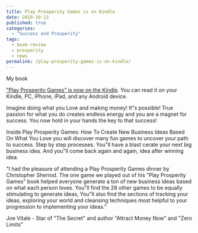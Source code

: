 ```yaml
---
title: Play Prosperity Games is on Kindle
date: 2010-10-13
published: true
categories:
  - "Success and Prosperity"
tags:
  - book-review
  - prosperity
  - news
permalink: /play-prosperity-games-is-on-kindle/
---
```

My book <a href="http://www.amazon.com/gp/product/B0044KM13Q?ie=UTF8&amp;tag=abundaunlimi-20&amp;linkCode=as2&amp;camp=1789&amp;creative=390957&amp;creativeASIN=B0044KM13Q" rel="nofollow">

["Play Prosperity Games" is now on the Kindle](/business-ideas/). You can read it on your Kindle, PC, iPhone, iPad, and any Android device.

Imagine doing what you Love and making money! It"s possible! True passion for what you do creates endless energy and you are a magnet for success. You now hold in your hands the key to that success!

Inside Play Prosperity Games: How To Create New Business Ideas Based On What You Love you will discover many fun games to uncover your path to success. Step by step processes. You"ll have a blast cerate your next big business idea. And you"ll come back again and again, idea after winning idea.

"I had the pleasure of attending a Play Prosperity Games dinner by Christopher Sherrod. The one game we played out of his "Play Prosperity Games" book helped everyone generate a ton of new business ideas based on what each person loves. You"ll find the 28 other games to be equally stimulating to generate ideas, You"ll also find the sections of tracking your ideas, exploring your world and cleansing techniques most helpful to your progression to implementing your ideas."

Joe Vitale - Star of "The Secret" and author "Attract Money Now" and "Zero Limits"
